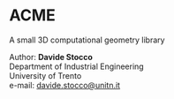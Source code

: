 # ACME
A small 3D computational geometry library

Author: __Davide Stocco__<br/>
Department of Industrial Engineering<br/>
University of Trento<br/>
e-mail: <davide.stocco@unitn.it>